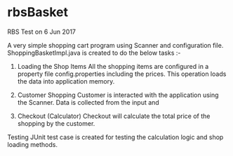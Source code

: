 # rbsBasket
RBS Test on 6 Jun 2017

A very simple shopping cart program using Scanner and configuration file.
ShoppingBasketImpl.java is created to do the below tasks :-

1. Loading the Shop Items 
All the shopping items are configured in a property file config.properties including the prices.
This operation loads the data into application memory.

2. Customer Shopping
Customer is interacted with the application using the Scanner.
Data is collected from the input and 

3. Checkout (Calculator)
Checkout will calculate the total price of the shopping by the customer.


Testing
JUnit test case is created for testing the calculation logic and shop loading methods.
